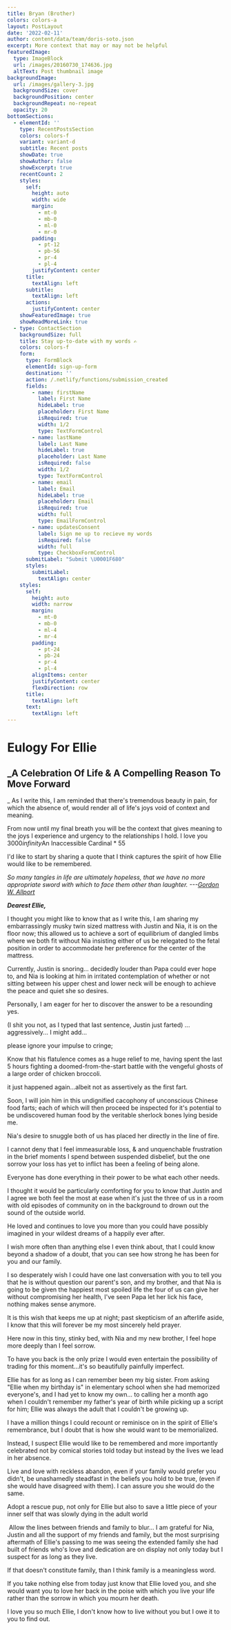 ```yaml
---
title: Bryan (Brother)
colors: colors-a
layout: PostLayout
date: '2022-02-11'
author: content/data/team/doris-soto.json
excerpt: More context that may or may not be helpful
featuredImage:
  type: ImageBlock
  url: /images/20160730_174636.jpg
  altText: Post thumbnail image
backgroundImage:
  url: /images/gallery-3.jpg
  backgroundSize: cover
  backgroundPosition: center
  backgroundRepeat: no-repeat
  opacity: 20
bottomSections:
  - elementId: ''
    type: RecentPostsSection
    colors: colors-f
    variant: variant-d
    subtitle: Recent posts
    showDate: true
    showAuthor: false
    showExcerpt: true
    recentCount: 2
    styles:
      self:
        height: auto
        width: wide
        margin:
          - mt-0
          - mb-0
          - ml-0
          - mr-0
        padding:
          - pt-12
          - pb-56
          - pr-4
          - pl-4
        justifyContent: center
      title:
        textAlign: left
      subtitle:
        textAlign: left
      actions:
        justifyContent: center
    showFeaturedImage: true
    showReadMoreLink: true
  - type: ContactSection
    backgroundSize: full
    title: Stay up-to-date with my words ✍️
    colors: colors-f
    form:
      type: FormBlock
      elementId: sign-up-form
      destination: ''
      action: /.netlify/functions/submission_created
      fields:
        - name: firstName
          label: First Name
          hideLabel: true
          placeholder: First Name
          isRequired: true
          width: 1/2
          type: TextFormControl
        - name: lastName
          label: Last Name
          hideLabel: true
          placeholder: Last Name
          isRequired: false
          width: 1/2
          type: TextFormControl
        - name: email
          label: Email
          hideLabel: true
          placeholder: Email
          isRequired: true
          width: full
          type: EmailFormControl
        - name: updatesConsent
          label: Sign me up to recieve my words
          isRequired: false
          width: full
          type: CheckboxFormControl
      submitLabel: "Submit \U0001F680"
      styles:
        submitLabel:
          textAlign: center
    styles:
      self:
        height: auto
        width: narrow
        margin:
          - mt-0
          - mb-0
          - ml-4
          - mr-4
        padding:
          - pt-24
          - pb-24
          - pr-4
          - pl-4
        alignItems: center
        justifyContent: center
        flexDirection: row
      title:
        textAlign: left
      text:
        textAlign: left
---
```

# Eulogy For Ellie

## _A Celebration Of Life & A Compelling Reason To Move Forward
_
As I write this, I am reminded that there's tremendous beauty in pain, for which the absence of, would render all of life's joys void of context and meaning.

From now until my final breath you will be the context that gives meaning to the joys I experience and urgency to the relationships I hold. I love you 3000*infinity*An Inaccessible Cardinal * 55

I'd like to start by sharing a quote that I think captures the spirit of how Ellie would like to be remembered.

*So many tangles in life are ultimately hopeless, that we have no more appropriate sword with which to face them other than laughter. ---*[*Gordon W. Allport*](https://www.brainyquote.com/authors/gordon-w-allport-quotes)

***Dearest Ellie,***

I thought you might like to know that as I write this, I am sharing my embarrassingly musky twin sized mattress with Justin and Nia, it is on the floor now; this allowed us to achieve a sort of equilibrium of dangled limbs where we both fit without Nia insisting either of us be relegated to the fetal position in order to accommodate her preference for the center of the mattress.

Currently, Justin is snoring... decidedly louder than Papa could ever hope to, and Nia is looking at him in irritated contemplation of whether or not sitting between his upper chest and lower neck will be enough to achieve the peace and quiet she so desires.

Personally, I am eager for her to discover the answer to be a resounding yes.

(I shit you not, as I typed that last sentence, Justin just farted) ... aggressively... I might add...

please ignore your impulse to cringe;

Know that his flatulence comes as a huge relief to me, having spent the last 5 hours fighting a doomed-from-the-start battle with the vengeful ghosts of a large order of chicken broccoli.

it just happened again...albeit not as assertively as the first fart.

Soon, I will join him in this undignified cacophony of unconscious Chinese food farts; each of which will then proceed be inspected for it's potential to be undiscovered human food by the veritable sherlock bones lying beside me.

Nia's desire to snuggle both of us has placed her directly in the line of fire.

I cannot deny that I feel immeasurable loss, & and unquenchable frustration in the brief moments I spend between suspended disbelief, but the one sorrow your loss has yet to inflict has been a feeling of being alone.

Everyone has done everything in their power to be what each other needs.

I thought it would be particularly comforting for you to know that Justin and I agree we both feel the most at ease when it's just the three of us in a room with old episodes of community on in the background to drown out the sound of the outside world.

He loved and continues to love you more than you could have possibly imagined in your wildest dreams of a happily ever after.

I wish more often than anything else I even think about, that I could know beyond a shadow of a doubt, that you can see how strong he has been for you and our family.

I so desperately wish I could have one last conversation with you to tell you that he is without question our parent's son, and my brother, and that Nia is going to be given the happiest most spoiled life the four of us can give her without compromising her health, I've seen Papa let her lick his face, nothing makes sense anymore.

It is this wish that keeps me up at night; past skepticism of an afterlife aside, I know that this will forever be my most sincerely held prayer.

Here now in this tiny, stinky bed, with Nia and my new brother, I feel hope more deeply than I feel sorrow.

To have you back is the only prize I would even entertain the possibility of trading for this moment...it's so beautifully painfully imperfect.

Ellie has for as long as I can remember been my big sister. From asking "Ellie when my birthday is" in elementary school when she had memorized everyone's, and I had yet to know my own... to calling her a month ago when I couldn't remember my father's year of birth while picking up a script for him; Ellie was always the adult that I couldn't be growing up.

I have a million things I could recount or reminisce on in the spirit of Ellie's remembrance, but I doubt that is how she would want to be memorialized.

Instead, I suspect Ellie would like to be remembered and more importantly celebrated not by comical stories told today but instead by the lives we lead in her absence.

Live and love with reckless abandon, even if your family would prefer you didn't, be unashamedly steadfast in the beliefs you hold to be true, (even if she would have disagreed with them). I can assure you she would do the same.

Adopt a rescue pup, not only for Ellie but also to save a little piece of your inner self that was slowly dying in the adult world

 Allow the lines between friends and family to blur... I am grateful for Nia, Justin and all the support of my friends and family, but the most surprising aftermath of Ellie's passing to me was seeing the extended family she had built of friends who's love and dedication are on display not only today but I suspect for as long as they live.

If that doesn't constitute family, than I think family is a meaningless word.

If you take nothing else from today just know that Ellie loved you, and she would want you to love her back in the poise with which you live your life rather than the sorrow in which you mourn her death.

I love you so much Ellie, I don't know how to live without you but I owe it to you to find out.